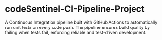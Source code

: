 # codeSentinel-CI-Pipeline-Project
A Continuous Integration pipeline built with GitHub Actions to automatically run unit tests on every code push. The pipeline ensures build quality by failing when tests fail, enforcing reliable and test-driven development.

